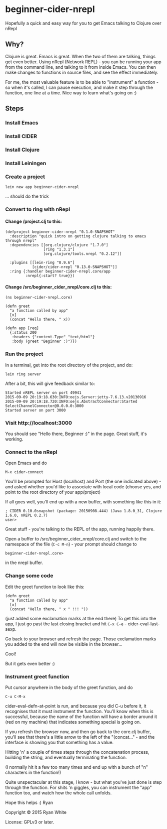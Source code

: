 # beginner-cider-nrepl

Hopefully a quick and easy way for you to get Emacs talking to Clojure over nRepl

## Why?

Clojure is great. Emacs is great. When the two of them are talking, things get even better. Using nRepl (Network REPL) - you can be running your app from the command line, and talking to it from inside Emacs. You can then make changes to functions in source files, and see the effect immediately.

For me, the most valuable feature is to be able to "instrument" a function - so when it's called, I can pause execution, and make it step through the function, one line at a time. Nice way to learn what's going on :)

## Steps

### Install Emacs
### Install CIDER
### Install Clojure
### Install Leiningen
### Create a project
```
lein new app beginner-cider-nrepl
```
... should do the trick

### Convert to ring with nRepl
#### Change /project.clj to this:

```
(defproject beginner-cider-nrepl "0.1.0-SNAPSHOT"
  :description "quick intro on getting clojure talking to emacs through nrepl"
  :dependencies [[org.clojure/clojure "1.7.0"]
                 [ring "1.3.1"]
                 [org.clojure/tools.nrepl "0.2.12"]]

  :plugins [[lein-ring "0.9.6"]
            [cider/cider-nrepl "0.13.0-SNAPSHOT"]]
  :ring {:handler beginner-cider-nrepl.core/app
         :nrepl{:start? true}})
```
#### Change /src/beginner_cider_nrepl/core.clj to this:
```
(ns beginner-cider-nrepl.core)

(defn greet
  "a function called by app"
  [x]
  (concat "Hello there, " x))

(defn app [req]
  {:status 200
   :headers {"content-Type" "text/html"}
   :body (greet "Beginner :)")})

```

### Run the project
In a terminal, get into the root directory of the project, and do:
```
lein ring server
```

After a bit, this will give feedback similar to:
```
Started nREPL server on port 49941
2015-09-09 20:19:18.630:INFO:oejs.Server:jetty-7.6.13.v20130916
2015-09-09 20:19:18.720:INFO:oejs.AbstractConnector:Started SelectChannelConnector@0.0.0.0:3000
Started server on port 3000
```

### Visit http://localhost:3000
You should see "Hello there, Beginner :)" in the page. Great stuff, it's working.
### Connect to the nRepl
Open Emacs and do
```
M-x cider-connect
```
You'll be prompted for Host (localhost) and Port (the one indicated above) - and asked whether you'd like to associate with local code (choose yes, and point to the root directory of your app/project)

If all goes well, you'll end up with a new buffer, with something like this in it:

```
; CIDER 0.10.0snapshot (package: 20150908.444) (Java 1.8.0_31, Clojure 1.6.0, nREPL 0.2.7)
user>
```

Great stuff - you're talking to the REPL of the app, running happily there.

Open a buffer to /src/beginner_cider_nrepl/core.clj and switch to the namespace of the file (```C-c M-n```) - your prompt should change to

```
beginner-cider-nrepl.core>
```
in the nrepl buffer.

### Change some code
Edit the greet function to look like this:
```
(defn greet
  "a function called by app"
  [x]
  (concat "Hello there, " x " !!! "))

```
(just added some exclamation marks at the end there)
To get this into the app, I just go past the last closing bracket and hit ```C-x C-e``` - cider-eval-last-sexp.

Go back to your browser and refresh the page. Those exclamation marks you added to the end will now be visible in the browser...

Cool!

But it gets even better :)

### Instrument greet function
Put cursor anywhere in the body of the greet function, and do
```
C-u C-M-x
```
cider-eval-defn-at-point is run, and because you did C-u before it, it recognises that it must instrument the function. You'll know when this is successful, because the name of the function will have a border around it (red on my machine) that indicates something special is going on.

If you refresh the browser now, and then go back to the core.clj buffer, you'll see that there's a little arrow to the left of the "(concat..." - and the interface is showing you that something has a value.

Hitting 'n' a couple of times steps through the concatenation process, building the string, and eventually terminating the function.

(I normally hit it a few too many times and end up with a bunch of "n" characters in the function!)

Quite unspectacular at this stage, I know - but what you've just done is step through the function. For shits 'n giggles, you can instrument the "app" function too, and watch how the whole call unfolds.

Hope this helps :)
Ryan


Copyright © 2015 Ryan White

License: GPLv3 or later.
